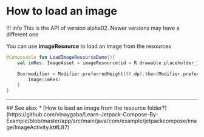# How to load an image

!!! info
    This is the API of version alpha02. Newer versions may have a different one

You can use **imageResource** to load an image from the resources

```kotlin
@Composable fun LoadImageResourceDemo(){
    val imRes: ImageAsset = imageResource(id = R.drawable.placeholder_1_1)

    Box(modifier = Modifier.preferredHeight(50.dp).then(Modifier.preferredWidth(50.dp))) {
        Image(imRes)
    }
}
```


<hr>
## See also:
* [How to load an image from the resource folder?](https://github.com/vinaygaba/Learn-Jetpack-Compose-By-Example/blob/master/app/src/main/java/com/example/jetpackcompose/image/ImageActivity.kt#L87)
